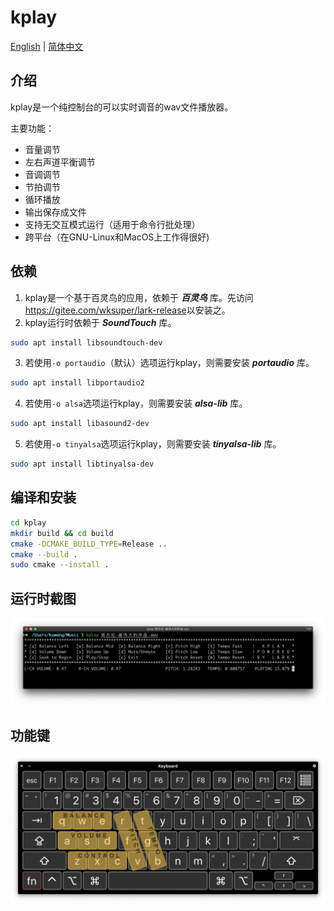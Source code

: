# kplay

[English](https://gitee.com/wksuper/kplay/blob/master/README.md) | [简体中文](https://gitee.com/wksuper/kplay/blob/master/README-cn.md)

## 介绍

kplay是一个纯控制台的可以实时调音的wav文件播放器。

主要功能：

- 音量调节
- 左右声道平衡调节
- 音调调节
- 节拍调节
- 循环播放
- 输出保存成文件
- 支持无交互模式运行（适用于命令行批处理）
- 跨平台（在GNU-Linux和MacOS上工作得很好)

## 依赖

1. kplay是一个基于百灵鸟的应用，依赖于 ***百灵鸟*** 库。先访问<https://gitee.com/wksuper/lark-release>以安装之。
2. kplay运行时依赖于 ***SoundTouch*** 库。

```bash
sudo apt install libsoundtouch-dev
```

3. 若使用`-o portaudio`（默认）选项运行kplay，则需要安装 ***portaudio*** 库。

```bash
sudo apt install libportaudio2
```

4. 若使用`-o alsa`选项运行kplay，则需要安装 ***alsa-lib*** 库。

```bash
sudo apt install libasound2-dev
```

5. 若使用`-o tinyalsa`选项运行kplay，则需要安装 ***tinyalsa-lib*** 库。

```bash
sudo apt install libtinyalsa-dev
```

## 编译和安装

```bash
cd kplay
mkdir build && cd build
cmake -DCMAKE_BUILD_TYPE=Release ..
cmake --build .
sudo cmake --install .
```

## 运行时截图

![截图](./resources/screenshot.png)

## 功能键

![功能键](./resources/keys.png)
